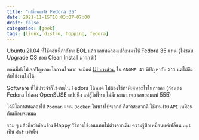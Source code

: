 ```yaml
---
title: "เปลี่ยนมาใช้ Fedora 35"
date: 2021-11-15T10:03:07+07:00
draft: false
categories: [geek]
tags: [liunx, distro, hopping, fedora]
---
```


Ubuntu 21.04 ที่ใช้ตอนนี้กำลังจะ EOL แล้ว เลยทดลองเปลี่ยนมาใช้ Fedora 35 แทน (ไม่ชอบ Upgrade OS ชอบ Clean Install มากกว่า)

<!--more-->

ตอนนี้ยังไม่เจอปัญหาอะไรกวนใจมาก จะมีแค่ [UI บางส่วน](https://www.reddit.com/r/Fedora/comments/qtj8v6/fedora35_has_anyone_run_into_the_this_problem/?utm_source=share&utm_medium=web2x&context=3) ใน `GNOME 41` มีปัญหากับ `X11` แต่ไม่ถึงกับใช้งานไม่ได้

Software ที่ใช้ประจำก็ใช้งานใน Fedora ได้หมด ไม่ต้องใช้ท่าพิเศษอะไรในการลง (ก่อนลง Fedora ไปลอง OpenSUSE แปปนึง แต่สู้ไม่ไหว ไม่มีเวลามากพอ เลยยอมแพ้ 555)

ได้มีโอกาสทดลองใช้ `Podman` แทน `Docker` ในบางโปรเจกต์ ถือว่าสะดวกดี ใช้งานง่าย `API` เหมือนกันเกือบจะหมด

รวม ๆ แล้วถือว่าค่อนข้าง Happy วิธีการใช้งานแทบไม่ต่างจากเดิม ความรู้สึกเหมือนแค่เปลี่ยน `apt` เป็น `dnf` เท่านั้น
